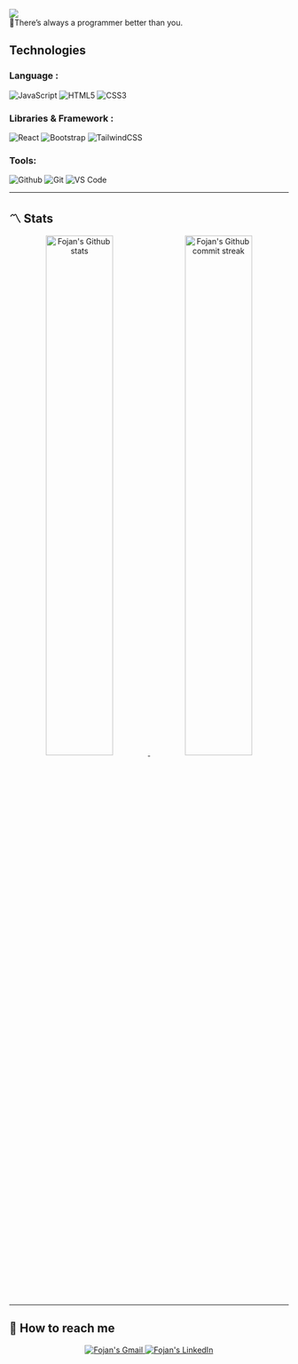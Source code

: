 ![](https://komarev.com/ghpvc/?username=fojanb)<br/>
🔹There’s always a programmer better than you.
## **Technologies**
### Language :
![JavaScript](https://img.shields.io/badge/-JavaScript-%23F7DF1C?style=for-the-badge&logo=javascript&logoColor=000000&labelColor=%23F7DF1C&color=%23FFCE5A)
![HTML5](https://img.shields.io/badge/-HTML5-%23E44D27?style=for-the-badge&logo=html5&logoColor=ffffff)
![CSS3](https://img.shields.io/badge/-CSS3-%231572B6?style=for-the-badge&logo=css3)
### Libraries & Framework :

![React](https://img.shields.io/badge/-React%20JS-007ACC?style=for-the-badge&logo=react&logoColor=ffffff)
![Bootstrap](https://img.shields.io/badge/-Bootstrap-563D7C?style=for-the-badge&logo=bootstrap&logoColor=ffffff)
![TailwindCSS](https://img.shields.io/badge/-Tailwind%20CSS-22D3EE?style=for-the-badge&logo=tailwindcss&logoColor=ffffff)

### Tools:

![Github](https://img.shields.io/badge/-Github-444444?style=for-the-badge&logo=github&logoColor=ffffff)
![Git](https://img.shields.io/badge/-Git-000000?style=for-the-badge&logo=git&logoColor=ffffff)
![VS Code](http://img.shields.io/badge/-VS%20Code-007ACC?style=for-the-badge&logo=visual-studio-code&logoColor=ffffff)

---

## **:part_alternation_mark: Stats**

<div align="left" style="text-align:center">
    <a href="#">
        <img width="49%" src="https://github-readme-stats.vercel.app/api?username=fojanb&show_icons=true&theme=prussian&count_private=true"
            alt="Fojan's Github stats">
    </a>
    <a href="#">
        <img width="49%" src="https://github-readme-streak-stats.herokuapp.com/?user=fojanb&theme=prussian"
            alt="Fojan's Github commit streak">
    </a>
<!--     <a href="https://wakatime.com/@d02b98bb-107e-4342-a6ae-9730341305b7/">
        <img width="40%" src="https://wakatime.com/share/@d02b98bb-107e-4342-a6ae-9730341305b7/a14535da-67f8-49b0-a5ec-c4b08b8e9438.svg"
            alt="Fojan's wakatime last year stats">
    </a> -->
</div>

---

## **:raising_hand: How to reach me**

<div align="center" style="text-align:center">
    <a href="mailto:fojanbabaali@gmail.com">
        <img src="https://img.shields.io/badge/-Gmail-EA4335?style=for-the-badge&logo=Gmail&logoColor=white"
            alt="Fojan's Gmail">
    </a>
    <a href="https://www.linkedin.com/in/fojanbabaali/">
        <img src="https://img.shields.io/badge/LinkedIn-0A66C2?style=for-the-badge&logo=linkedin&logoColor=white"
            alt="Fojan's LinkedIn">
    </a>
</div>


